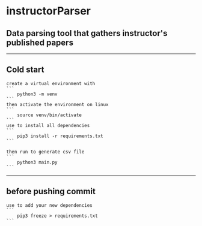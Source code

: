# instructorParser
## Data parsing tool that gathers instructor's published papers

---


## Cold start
    create a virtual environment with 
    ```
        python3 -m venv 
    ```
    then activate the environment on linux 
    ```
        source venv/bin/activate
    ```
    use to install all dependencies
    ```
        pip3 install -r requirements.txt
    ```

    then run to generate csv file
    ```
        python3 main.py
    ```

---
## before pushing commit
    use to add your new dependencies 
    ```
        pip3 freeze > requirements.txt
    ```
